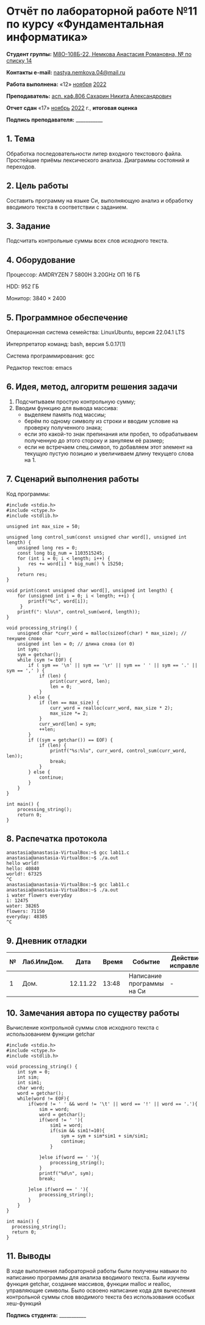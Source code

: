 # Отчёт по лабораторной работе №11 по курсу «Фундаментальная информатика»

<b>Студент группы:</b> <ins>М8О-108Б-22, Немкова Анастасия Романовна, № по списку 14</ins>

<b>Контакты e-mail:</b> <ins>nastya.nemkova.04@mail.ru<ins>

<b>Работа выполнена:</b> «12» <ins>ноября</ins> <ins>2022</ins>

<b>Преподаватель:</b> <ins>асп. каф.806 Сахарин Никита Александрович</ins>

<b>Отчет сдан</b> «17» <ins>ноябрь</ins> <ins>2022</ins> г., <b>итоговая оценка</b> <ins>

<b>Подпись преподавателя:</b> ___________

## 1. Тема
  
Обработка последовательности литер входного текстового файла. Простейшие приёмы лексического анализа. Диаграммы состояний и переходов. 

## 2. Цель работы

Составить программу на языке Си, выполняющую анализ и обработку вводимого текста в соответствии с заданием.

## 3. Задание

Подсчитать контрольные суммы всех слов исходного текста.

## 4. Оборудование

Процессор: AMDRYZEN 7 5800H 3.20GHz ОП 16 ГБ

НDD: 952 ГБ

Монитор: 3840 × 2400

## 5. Программное обеспечение

Операционная система семейства: LinuxUbuntu, версия 22.04.1 LTS

Интерпретатор команд: bash, версия 5.0.17(1)

Система программирования: gcc

Редактор текстов: emacs

## 6. Идея, метод, алгоритм решения задачи

1. Подсчитываем простую контрольную сумму;
2. Вводим функцию для вывода массива:
   - выделяем память под массиы;
   - берём по одному символу из строки и вводим условие на проверку полученного знака;
   - если это какой-то знак препинания или пробел, то обрабатываем полученную до этого стороку и зануляем её размер;
   - если не встречаем спец.символ, то добавляем этот элемент на текущую пустую позицию и увеличиваем длину текущего слова на 1.
   
## 7. Сценарий выполнения работы


Код программы:

```
#include <stdio.h>
#include <ctype.h>
#include <stdlib.h>

unsigned int max_size = 50;

unsigned long control_sum(const unsigned char word[], unsigned int length) {
    unsigned long res = 0;
    const long big_num = 1103515245;
    for (int i = 0; i < length; i++) {
        res += word[i] * big_num() % 15250;
    }
    return res;
}

void print(const unsigned char word[], unsigned int length) {
    for (unsigned int i = 0; i < length; ++i) {
        printf("%c", word[i]);
     }
    printf(": %lu\n", control_sum(word, length));
}

void processing_string() {
    unsigned char *curr_word = malloc(sizeof(char) * max_size); // текущее слово
    unsigned int len = 0; // длина слова (от 0)
    int sym;
    sym = getchar();
    while (sym != EOF) {
        if ( sym == '\n' || sym == '\r' || sym == ' ' || sym == '.' || sym == ',' ) {
            if (len) {
                print(curr_word, len);
                len = 0;
            }
        } else {
            if (len == max_size) {
                curr_word = realloc(curr_word, max_size * 2);
                max_size *= 2;
            }
            curr_word[len] = sym;
            ++len;
        }
        if ((sym = getchar()) == EOF) {
            if (len) {
                printf("%s:%lu", curr_word, control_sum(curr_word, len));
                break;
            }
        } else {
            continue;
        }
    }
}

int main() {
    processing_string(); 
    return 0;
}
```

## 8. Распечатка протокола

```
anastasia@anastasia-VirtualBox:~$ gcc lab11.c
anastasia@anastasia-VirtualBox:~$ ./a.out
hello world!
hello: 40840
world!: 67325
^C
anastasia@anastasia-VirtualBox:~$ gcc lab11.c
anastasia@anastasia-VirtualBox:~$ ./a.out
i water flowers everyday
i: 12475
water: 38265
flowers: 71150
everyday: 48385
^C

```

## 9. Дневник отладки

| № | Лаб.ИлиДом. | Дата | Время | Событие | Действие по исправлению | Примечание |
| --- | --- | --- | --- | --- | --- | --- |
| 1 | Дом. | 12.11.22 | 13:48 | Написание программы на Си | - | - |

## 10. Замечания автора по существу работы

  Вычисление контрольной суммы слов исходного текста с использованием функции getchar
  
```
#include <stdio.h>
#include <ctype.h>
#include <stdlib.h>

void processing_string() {
    int sym = 0;
    int sim;
    int sim1;
    char word;
    word = getchar();
    while(word != EOF){
        if(word != ' ' && word != '\t' || word == '!' || word == '.'){
            sim = word;
            word = getchar();
            if(word != ' '){
                sim1 = word;
                if(sim && sim1!=10){
                    sym = sym + sim*sim1 + sim/sim1;
                    continue;
                }
        
            }else if(word == ' '){
                processing_string();
            }
            printf("%d\n", sym); 
            break;

        }else if(word == ' '){
            processing_string();
        }
    }
}

int main() {
  processing_string(); 
  return 0;
}
```

## 11. Выводы

В ходе выполнения лабораторной работы были получены навыки по написанию программы для анализа вводимого текста. Были изучены функция getchar, создание массивов, функции malloc и realloc, управляющие символы. Было освоено написание кода для вычесления контрольной суммы слов вводимого текста без использования особых хеш-функций 

<b>Подпись студента:</b> ___________
